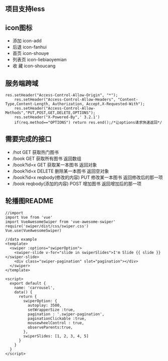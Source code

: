 ## 项目支持less
## icon图标
- 添加
  icon-add
- 后退
  icon-fanhui
- 首页
  icon-shouye
- 列表页
  icon-liebiaoyemian
- 收 藏
  icon-shoucang

## 服务端跨域
```
res.setHeader("Access-Control-Allow-Origin", "*");
    res.setHeader("Access-Control-Allow-Headers", "Content-Type,Content-Length, Authorization, Accept,X-Requested-With");
    res.setHeader("Access-Control-Allow-Methods","PUT,POST,GET,DELETE,OPTIONS");
    res.setHeader("X-Powered-By",' 3.2.1')
    if(req.method=="OPTIONS") return res.end();/*让options请求快速返回*/
```


## 需要完成的接口
- /hot GET 获取热门图书
- /book GET 获取所有图书 返回数组
- /book?id=x GET 获取某一本图书 返回对象
- /book?id=x DELETE 删除某一本图书 返回空对象
- /book?id=x reqbody(修改的内容) PUT 修改某一本图书 返回修改后的那一项
- /book reqbody(添加的内容) POST 增加图书 返回增加后的那一项


## 轮播图README
```
//import
import Vue from 'vue'
import VueAwesomeSwiper from 'vue-awesome-swiper'
require('swiper/dist/css/swiper.css')
Vue.use(VueAwesomeSwiper)

//data example
<template>
  <swiper :options="swiperOption">
    <swiper-slide v-for="slide in swiperSlides">I'm Slide {{ slide }}</swiper-slide>
    <div class="swiper-pagination" slot="pagination"></div>
  </swiper>
</template>

<script>
  export default {
    name: 'carrousel',
    data() {
      return {
        swiperOption: {
          autoplay: 3500,
          setWrapperSize :true,
          pagination : '.swiper-pagination',
          paginationClickable :true,
          mousewheelControl : true,
          observeParents:true,
        },
        swiperSlides: [1, 2, 3, 4, 5]
      }
    }
  }
</script>
```

